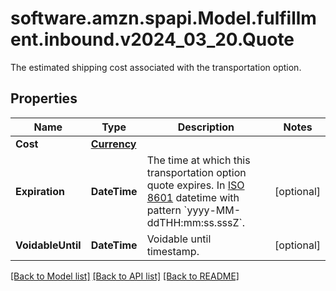 # software.amzn.spapi.Model.fulfillment.inbound.v2024_03_20.Quote
The estimated shipping cost associated with the transportation option.

## Properties

Name | Type | Description | Notes
------------ | ------------- | ------------- | -------------
**Cost** | [**Currency**](Currency.md) |  | 
**Expiration** | **DateTime** | The time at which this transportation option quote expires. In [ISO 8601](https://developer-docs.amazon.com/sp-api/docs/iso-8601) datetime with pattern &#x60;yyyy-MM-ddTHH:mm:ss.sssZ&#x60;. | [optional] 
**VoidableUntil** | **DateTime** | Voidable until timestamp. | [optional] 

[[Back to Model list]](../README.md#documentation-for-models) [[Back to API list]](../README.md#documentation-for-api-endpoints) [[Back to README]](../README.md)


